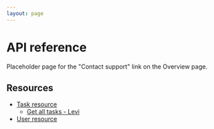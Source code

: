 ```yaml
---
layout: page
---
```


# API reference

Placeholder page for the "Contact support" link on the Overview page.

## Resources

* [Task resource](api/task.md)
    * [Get all tasks - Levi](api/tasks-get-tasks-levibeverly.md)
* [User resource](api/user.md)
